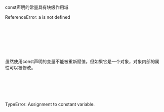 <div style="min-height: 24px;"></div>

<div style="min-height: 24px;"></div>

<div style="min-height: 24px;"></div>

const声明的常量具有块级作用域

ReferenceError: a is not defined

<div style="min-height: 24px;"></div>

<div style="min-height: 24px;"></div>

<div style="min-height: 24px;"></div>

<div style="min-height: 24px;"></div>



虽然使用const声明的变量不能被重新赋值，但如果它是一个对象，对象内部的属性可以被修改。

<div style="min-height: 24px;"></div>

<div style="min-height: 24px;"></div>

<div style="min-height: 24px;"></div>

TypeError: Assignment to constant variable.

<div style="min-height: 24px;"></div>

<div style="min-height: 24px;"></div>

<div style="min-height: 24px;"></div>

